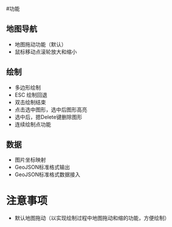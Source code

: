 #功能

## 地图导航

- 地图拖动功能（默认）
- 鼠标移动点滚轮放大和缩小

## 绘制

- 多边形绘制
- ESC 绘制回退
- 双击绘制结束
- 点击选中图形，选中后图形高亮
- 选中后，摁Delete键删除图形
- 连续绘制点功能

## 数据

- 图片坐标映射
- GeoJSON标准格式输出
- GeoJSON标准格式数据接入

# 注意事项

- 默认地图拖动（以实现绘制过程中地图拖动和缩的功能，方便绘制）

